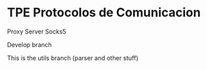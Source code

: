 # TPE Protocolos de Comunicacion

Proxy Server Socks5

Develop branch

This is the utils branch (parser and other stuff)